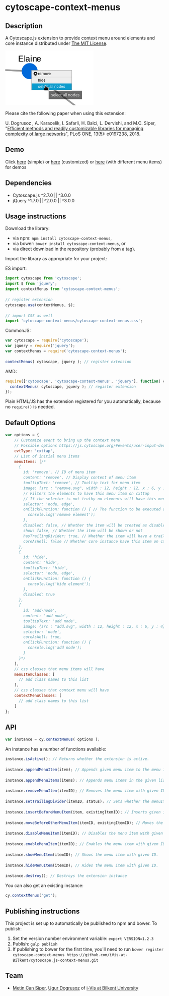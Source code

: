 cytoscape-context-menus
================================================================================


## Description

A Cytoscape.js extension to provide context menu around elements and core instance distributed under [The MIT License](https://opensource.org/licenses/MIT).

![Image of extension](assets/example.png)

Please cite the following paper when using this extension:

U. Dogrusoz , A. Karacelik, I. Safarli, H. Balci, L. Dervishi, and M.C. Siper, "[Efficient methods and readily customizable libraries for managing complexity of large networks](https://doi.org/10.1371/journal.pone.0197238)", PLoS ONE, 13(5): e0197238, 2018.

## Demo

Click [here](https://raw.githack.com/iVis-at-Bilkent/cytoscape.js-context-menus/unstable/demo.html) (simple) or [here](https://raw.githack.com/iVis-at-Bilkent/cytoscape.js-context-menus/unstable/demo-customized.html) (customized) or [here](https://raw.githack.com/iVis-at-Bilkent/cytoscape.js-context-menus/unstable/demo-show-hide-menuitem.html) (with different menu items) for demos

## Dependencies

 * Cytoscape.js ^2.7.0 || ^3.0.0
 * jQuery ^1.7.0 || ^2.0.0 || ^3.0.0


## Usage instructions

Download the library:
 * via npm: `npm install cytoscape-context-menus`,
 * via bower: `bower install cytoscape-context-menus`, or
 * via direct download in the repository (probably from a tag).

Import the library as appropriate for your project:

ES import:

```js
import cytoscape from 'cytoscape';
import $ from 'jquery';
import contextMenus from 'cytoscape-context-menus';

// register extension
cytoscape.use(contextMenus, $);

// import CSS as well
import 'cytoscape-context-menus/cytoscape-context-menus.css';
```

CommonJS:
```js
var cytoscape = require('cytoscape');
var jquery = require('jquery');
var contextMenus = require('cytoscape-context-menus');

contextMenus( cytoscape, jquery ); // register extension
```

AMD:
```js
require(['cytoscape', 'cytoscape-context-menus', 'jquery'], function( cytoscape, contextMenus, jquery ){
  contextMenus( cytoscape, jquery ); // register extension
});
```

Plain HTML/JS has the extension registered for you automatically, because no `require()` is needed.

## Default Options
```js
var options = {
    // Customize event to bring up the context menu
    // Possible options https://js.cytoscape.org/#events/user-input-device-events
    evtType: 'cxttap',
    // List of initial menu items
    menuItems: [/*
      {
        id: 'remove', // ID of menu item
        content: 'remove', // Display content of menu item
        tooltipText: 'remove', // Tooltip text for menu item
        image: {src : "remove.svg", width : 12, height : 12, x : 6, y : 4}, // menu icon
        // Filters the elements to have this menu item on cxttap
        // If the selector is not truthy no elements will have this menu item on cxttap
        selector: 'node, edge', 
        onClickFunction: function () { // The function to be executed on click
          console.log('remove element');
        },
        disabled: false, // Whether the item will be created as disabled
        show: false, // Whether the item will be shown or not
        hasTrailingDivider: true, // Whether the item will have a trailing divider
        coreAsWell: false // Whether core instance have this item on cxttap
      },
      {
        id: 'hide',
        content: 'hide',
        tooltipText: 'hide',
        selector: 'node, edge',
        onClickFunction: function () {
          console.log('hide element');
        },
        disabled: true
      },
      {
        id: 'add-node',
        content: 'add node',
        tooltipText: 'add node',
        image: {src : "add.svg", width : 12, height : 12, x : 6, y : 4},
        selector: 'node',
        coreAsWell: true,
        onClickFunction: function () {
          console.log('add node');
        }
      }*/
    ],
    // css classes that menu items will have
    menuItemClasses: [
      // add class names to this list
    ],
    // css classes that context menu will have
    contextMenuClasses: [
      // add class names to this list
    ]
};
```

## API

```js
var instance = cy.contextMenus( options );
```

An instance has a number of functions available:

```js
instance.isActive(); // Returns whether the extension is active.

instance.appendMenuItem(item); // Appends given menu item to the menu items list.

instance.appendMenuItems(items); // Appends menu items in the given list to the menu items list.

instance.removeMenuItem(itemID); // Removes the menu item with given ID.

instance.setTrailingDivider(itemID, status); // Sets whether the menuItem with given ID will have a following divider.

instance.insertBeforeMenuItem(item, existingItemID); // Inserts given item before the existingitem.

instance.moveBeforeOtherMenuItem(itemID, existingItemID); // Moves the item with given ID before the existingitem.

instance.disableMenuItem(itemID); // Disables the menu item with given ID.

instance.enableMenuItem(itemID); // Enables the menu item with given ID.

instance.showMenuItem(itemID); // Shows the menu item with given ID.

instance.hideMenuItem(itemID); // Hides the menu item with given ID.

instance.destroy(); // Destroys the extension instance
```

You can also get an existing instance:

```js
cy.contextMenus('get');
```

## Publishing instructions

This project is set up to automatically be published to npm and bower.  To publish:

1. Set the version number environment variable: `export VERSION=1.2.3`
1. Publish: `gulp publish`
1. If publishing to bower for the first time, you'll need to run `bower register cytoscape-context-menus https://github.com/iVis-at-Bilkent/cytoscape.js-context-menus.git`

## Team

  * [Metin Can Siper](https://github.com/metincansiper), [Ugur Dogrusoz](https://github.com/ugurdogrusoz) of [i-Vis at Bilkent University](http://www.cs.bilkent.edu.tr/~ivis)
